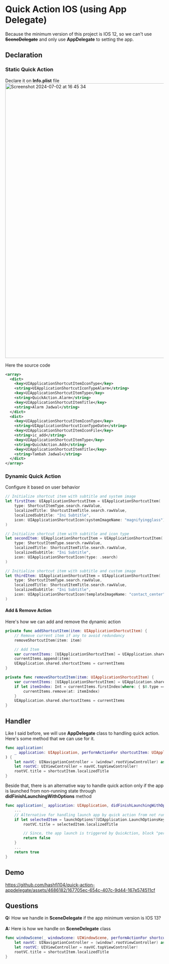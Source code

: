# Quick Action IOS (using App Delegate)
Because the minimum version of this project is IOS 12, so we can't use <b><s>SceneDelegate</s></b> and only use <b>AppDelegate</b> to setting the app.

## Declaration
### Static Quick Action
Declare it on <b>Info.plist</b> file
<img width="872" alt="Screenshot 2024-07-02 at 16 45 34" src="https://github.com/hashfi104/quick-action-appdelegate/assets/4686182/74374b83-f7e5-4e48-8317-c13ecd34e5f3">

Here the source code
```xml
<array>
  <dict>
    <key>UIApplicationShortcutItemIconType</key>
    <string>UIApplicationShortcutIconTypeAlarm</string>
    <key>UIApplicationShortcutItemType</key>
    <string>QuickAction.Alarm</string>
    <key>UIApplicationShortcutItemTitle</key>
    <string>Alarm Jadwal</string>
  </dict>
  <dict>
    <key>UIApplicationShortcutItemIconType</key>
    <string>UIApplicationShortcutIconTypeDate</string>
    <key>UIApplicationShortcutItemIconFile</key>
    <string>ic_add</string>
    <key>UIApplicationShortcutItemType</key>
    <string>QuickAction.Add</string>
    <key>UIApplicationShortcutItemTitle</key>
    <string>Tambah Jadwal</string>
  </dict>
</array>
```

### Dynamic Quick Action
Configure it based on user behavior
```swift
// Initialize shortcut item with subtitle and system image
let firstItem: UIApplicationShortcutItem = UIApplicationShortcutItem(
    type: ShortcutItemType.search.rawValue,
    localizedTitle: ShortcutItemTitle.search.rawValue,
    localizedSubtitle: "Ini Subtitle",
    icon: UIApplicationShortcutIcon(systemImageName: "magnifyingglass")
)

// Initialize shortcut item with subtitle and icon type
let secondItem: UIApplicationShortcutItem = UIApplicationShortcutItem(
    type: ShortcutItemType.search.rawValue,
    localizedTitle: ShortcutItemTitle.search.rawValue,
    localizedSubtitle: "Ini Subtitle",
    icon: UIApplicationShortcutIcon(type: .search)
)

// Initialize shortcut item with subtitle and custom image
let thirdItem: UIApplicationShortcutItem = UIApplicationShortcutItem(
    type: ShortcutItemType.search.rawValue,
    localizedTitle: ShortcutItemTitle.search.rawValue,
    localizedSubtitle: "Ini Subtitle",
    icon: UIApplicationShortcutIcon(templateImageName: "contact_center")
)
```

#### Add & Remove Action
Here's how we can add and remove the dynamic action
```swift
private func addShortcutItem(item: UIApplicationShortcutItem) {
    // Remove current item if any to avoid redundancy
    removeShortcutItem(item: item)

    // Add Item
    var currentItems: [UIApplicationShortcutItem] = UIApplication.shared.shortcutItems ?? []
    currentItems.append(item)
    UIApplication.shared.shortcutItems = currentItems
}

private func removeShortcutItem(item: UIApplicationShortcutItem) {
    var currentItems: [UIApplicationShortcutItem] = UIApplication.shared.shortcutItems ?? []
    if let itemIndex: Int = currentItems.firstIndex(where: { $0.type == item.type } ) {
        currentItems.remove(at: itemIndex)
    }
    UIApplication.shared.shortcutItems = currentItems
}
```

## Handler
Like I said before, we will use <b>AppDelegate</b> class to handling quick action. Here's some method that we can use for it.
```swift
func application(
    _ application: UIApplication, performActionFor shortcutItem: UIApplicationShortcutItem, completionHandler: @escaping (Bool) -> Void
) {
    let navVC: UINavigationController = (window?.rootViewController) as! UINavigationController
    let rootVC: UIViewController = navVC.topViewController!
    rootVC.title = shortcutItem.localizedTitle
}
```

Beside that, there is an alternative way to handle quick action only if the app is launched from non-running state through <b>didFinishLaunchingWithOptions</b> method
```swift
func application(_ application: UIApplication, didFinishLaunchingWithOptions launchOptions: [UIApplication.LaunchOptionsKey: Any]?) -> Bool {
    ...
    // Alternative for handling launch app by quick action from not running state
    if let selectedItem = launchOptions?[UIApplication.LaunchOptionsKey.shortcutItem] as? UIApplicationShortcutItem {
        rootVC.title = selectedItem.localizedTitle

        // Since, the app launch is triggered by QuicAction, block "performActionForShortcutItem:completionHandler" method from being called.
        return false
    }
    ...
    return true
}
```
## Demo
https://github.com/hashfi104/quick-action-appdelegate/assets/4686182/167705ec-654c-407c-9d44-167e574511cf

## Questions
<b>Q:</b> How we handle in <b>SceneDelegate</b> if the app minimum version is IOS 13?
<br></br>
<b>A:</b> Here is how we handle on <b>SceneDelegate</b> class
```swift
func windowScene(_ windowScene: UIWindowScene, performActionFor shortcutItem: UIApplicationShortcutItem, completionHandler: @escaping (Bool) -> Void) {
    let navVC: UINavigationController = (window?.rootViewController) as! UINavigationController
    let rootVC: UIViewController = navVC.topViewController!
    rootVC.title = shortcutItem.localizedTitle
}
```
